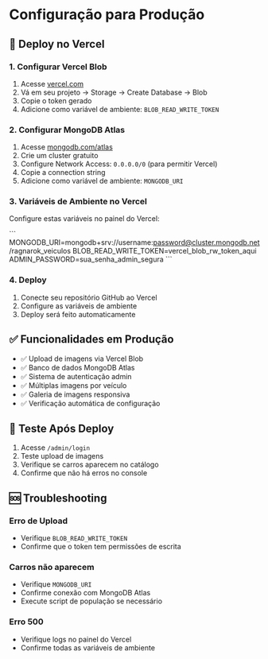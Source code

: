 # Configuração para Produção

## 🚀 Deploy no Vercel

### 1. Configurar Vercel Blob
1. Acesse [vercel.com](https://vercel.com)
2. Vá em seu projeto → Storage → Create Database → Blob
3. Copie o token gerado
4. Adicione como variável de ambiente: `BLOB_READ_WRITE_TOKEN`

### 2. Configurar MongoDB Atlas
1. Acesse [mongodb.com/atlas](https://mongodb.com/atlas)
2. Crie um cluster gratuito
3. Configure Network Access: `0.0.0.0/0` (para permitir Vercel)
4. Copie a connection string
5. Adicione como variável de ambiente: `MONGODB_URI`

### 3. Variáveis de Ambiente no Vercel
Configure estas variáveis no painel do Vercel:

\`\`\`
MONGODB_URI=mongodb+srv://username:password@cluster.mongodb.net/ragnarok_veiculos
BLOB_READ_WRITE_TOKEN=vercel_blob_rw_token_aqui
ADMIN_PASSWORD=sua_senha_admin_segura
\`\`\`

### 4. Deploy
1. Conecte seu repositório GitHub ao Vercel
2. Configure as variáveis de ambiente
3. Deploy será feito automaticamente

## ✅ Funcionalidades em Produção

- ✅ Upload de imagens via Vercel Blob
- ✅ Banco de dados MongoDB Atlas
- ✅ Sistema de autenticação admin
- ✅ Múltiplas imagens por veículo
- ✅ Galeria de imagens responsiva
- ✅ Verificação automática de configuração

## 🔧 Teste Após Deploy

1. Acesse `/admin/login`
2. Teste upload de imagens
3. Verifique se carros aparecem no catálogo
4. Confirme que não há erros no console

## 🆘 Troubleshooting

### Erro de Upload
- Verifique `BLOB_READ_WRITE_TOKEN`
- Confirme que o token tem permissões de escrita

### Carros não aparecem
- Verifique `MONGODB_URI`
- Confirme conexão com MongoDB Atlas
- Execute script de população se necessário

### Erro 500
- Verifique logs no painel do Vercel
- Confirme todas as variáveis de ambiente
